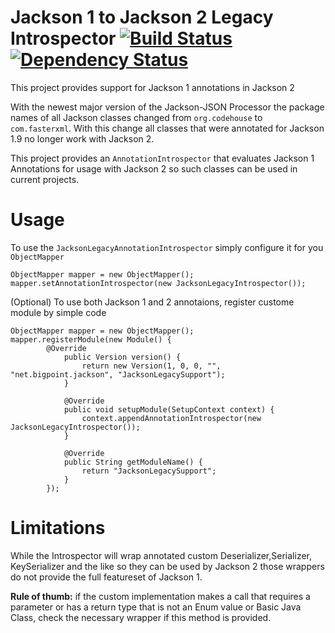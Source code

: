 # Jackson 1 to Jackson 2 Legacy Introspector [![Build Status](https://laures.ci.cloudbees.com/buildStatus/icon?job=JacksonLegacyIntrospector)](https://laures.ci.cloudbees.com/job/JacksonLegacyIntrospector/) [![Dependency Status](https://www.versioneye.com/user/projects/525c17b3632bac09b70004f0/badge.png)](https://www.versioneye.com/user/projects/525c17b3632bac09b70004f0)
This project provides support for Jackson 1 annotations in Jackson 2

With the newest major version of the Jackson-JSON Processor the package names of all Jackson classes changed from `org.codehouse` to `com.fasterxml`. With this change all classes that were annotated for Jackson 1.9 no longer work with Jackson 2.

This project provides an `AnnotationIntrospector` that evaluates Jackson 1 Annotations for usage with Jackson 2 so such classes can be used in current projects.

# Usage

To use the `JacksonLegacyAnnotationIntrospector` simply configure it for you `ObjectMapper`

```
ObjectMapper mapper = new ObjectMapper();
mapper.setAnnotationIntrospector(new JacksonLegacyIntrospector());
```

(Optional) To use both Jackson 1 and 2 annotaions, register custome module by simple code

```
ObjectMapper mapper = new ObjectMapper();
mapper.registerModule(new Module() {
  		@Override
			public Version version() {
				return new Version(1, 0, 0, "", "net.bigpoint.jackson", "JacksonLegacySupport");
			}
			
			@Override
			public void setupModule(SetupContext context) {
				context.appendAnnotationIntrospector(new JacksonLegacyIntrospector());
			}
			
			@Override
			public String getModuleName() {
				return "JacksonLegacySupport";
			}
		});
```

# Limitations

While the Introspector will wrap annotated custom Deserializer,Serializer, KeySerializer and the like so they can be used by Jackson 2 those wrappers do not provide the full featureset of Jackson 1. 

**Rule of thumb:** if the custom implementation makes a call that requires a parameter or has a return type that is not an Enum value or Basic Java Class, check the necessary wrapper if this method is provided.
